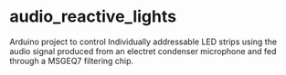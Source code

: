 # audio_reactive_lights
Arduino project to control Individually addressable LED strips using the audio signal produced from an electret condenser microphone
and fed through a MSGEQ7 filtering chip. 
